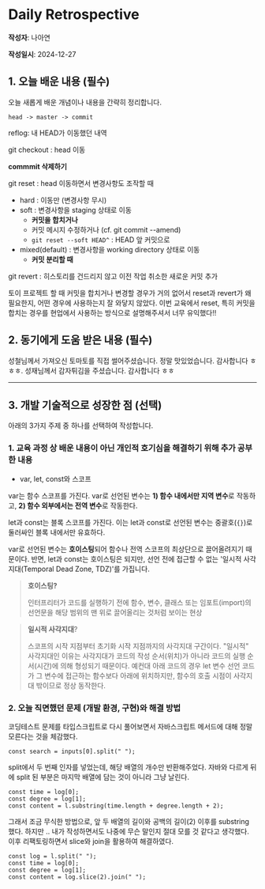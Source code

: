 # Daily Retrospective

**작성자**: 나아연

**작성일시**: 2024-12-27

## 1. 오늘 배운 내용 (필수)

오늘 새롭게 배운 개념이나 내용을 간략히 정리합니다.

```
head -> master -> commit
```

reflog: 내 HEAD가 이동했던 내역

git checkout : head 이동

**commmit 삭제하기**

git reset : head 이동하면서 변경사항도 조작할 때

- hard : 이동만 (변경사항 무시)
- soft : 변경사항을 staging 상태로 이동
  - **커밋을 합치거나**
  - 커밋 메시지 수정하거나 (cf. git commit --amend)
  - `git reset --soft HEAD^` : HEAD 앞 커밋으로
- mixed(default) : 변경사항을 working directory 상태로 이동
  - **커밋 분리할 때**

git revert : 히스토리를 건드리지 않고 이전 작업 취소한 새로운 커밋 추가

토이 프로젝트 할 때 커밋을 합치거나 변경할 경우가 거의 없어서 reset과 revert가 왜 필요한지, 어떤 경우에 사용하는지 잘 와닿지 않았다. 이번 교육에서 reset, 특히 커밋을 합치는 경우를 현업에서 사용하는 방식으로 설명해주셔서 너무 유익했다!!

## 2. 동기에게 도움 받은 내용 (필수)

성철님께서 가져오신 토마토를 직접 썰어주셨습니다. 정말 맛있었습니다. 감사합니다 ㅎㅎㅎ.
성재님께서 감자튀김을 주셨습니다. 감사합니다 ㅎㅎ

---

## 3. 개발 기술적으로 성장한 점 (선택)

아래의 3가지 주제 중 하나를 선택하여 작성합니다.

### 1. 교육 과정 상 배운 내용이 아닌 개인적 호기심을 해결하기 위해 추가 공부한 내용

- var, let, const와 스코프

var는 함수 스코프를 가진다. var로 선언된 변수는 **1) 함수 내에서만 지역 변수**로 작동하고, **2) 함수 외부에서는 전역 변수**로 작동한다.

let과 const는 블록 스코프를 가진다. 이는 let과 const로 선언된 변수는 중괄호(`{}`)로 둘러싸인 블록 내에서만 유효하다.

var로 선언된 변수는 **호이스팅**되어 함수나 전역 스코프의 최상단으로 끌어올려지기 때문이다. 반면, let과 const는 호이스팅은 되지만, 선언 전에 접근할 수 없는 '일시적 사각지대(Temporal Dead Zone, TDZ)'를 가집니다.

> **호이스팅?**
>
> 인터프리터가 코드를 실행하기 전에 함수, 변수, 클래스 또는 임포트(import)의 선언문을 해당 범위의 맨 위로 끌어올리는 것처럼 보이는 현상

> **일시적 사각지대**?
>
> 스코프의 시작 지점부터 초기화 시작 지점까지의 사각지대 구간이다.
> "일시적" 사각지대인 이유는 사각지대가 코드의 작성 순서(위치)가 아니라 코드의 실행 순서(시간)에 의해 형성되기 때문이다. 예컨대 아래 코드의 경우 let 변수 선언 코드가 그 변수에 접근하는 함수보다 아래에 위치하지만, 함수의 호출 시점이 사각지대 밖이므로 정상 동작한다.

### 2. 오늘 직면했던 문제 (개발 환경, 구현)와 해결 방법

코딩테스트 문제를 타입스크립트로 다시 풀어보면서 자바스크립트 메서드에 대해 정말 모른다는 것을 체감했다.

```tsx
const search = inputs[0].split(" ");
```

split에서 두 번째 인자를 넣었는데, 해당 배열의 개수만 반환해주었다.
자바와 다르게 뒤에 split 된 부분은 마지막 배열에 담는 것이 아니라 그냥 날린다.

```tsx
const time = log[0];
const degree = log[1];
const content = l.substring(time.length + degree.length + 2);
```

그래서 조금 무식한 방법으로, 앞 두 배열의 길이와 공백의 길이(2) 이후를 substring 했다.
하지만 .. 내가 작성하면서도 나중에 무슨 말인지 절대 모를 것 같다고 생각했다.
이후 리팩토링하면서 slice와 join을 활용하여 해결하였다.

```tsx
const log = l.split(" ");
const time = log[0];
const degree = log[1];
const content = log.slice(2).join(" ");
```

